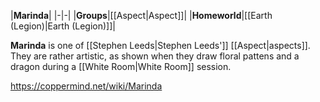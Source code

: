 |**Marinda**|
|-|-|
|**Groups**|[[Aspect\|Aspect]]|
|**Homeworld**|[[Earth (Legion)\|Earth (Legion)]]|

**Marinda** is one of [[Stephen Leeds\|Stephen Leeds']] [[Aspect\|aspects]].
They are rather artistic, as shown when they draw floral pattens and a dragon during a [[White Room\|White Room]] session.



https://coppermind.net/wiki/Marinda